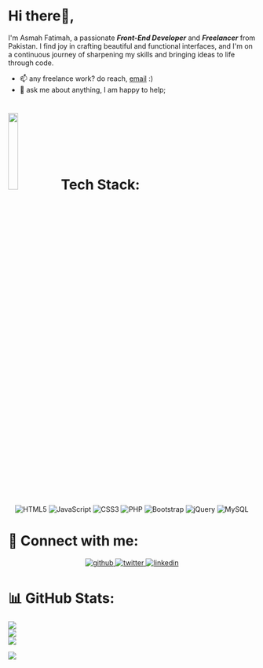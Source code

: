 # Hi there👋,
I'm Asmah Fatimah, a passionate ***Front-End Developer*** and ***Freelancer*** from Pakistan. I find joy in crafting beautiful and functional interfaces, and I'm on a continuous journey of sharpening my skills and bringing ideas to life through code.

* 📫 any freelance work? do reach,  [email](asmahfatima7@gmail.com) :)
* 💬 ask me about anything, I am happy to help;

 #  <img src="https://usagif.com/wp-content/uploads/gif-funny-work-32.gif" width="20%"/> Tech Stack:
<div align="center">

 ![HTML5](https://img.shields.io/badge/html5-%23E34F26.svg?style=for-the-badge&logo=html5&logoColor=white) ![JavaScript](https://img.shields.io/badge/javascript-%23323330.svg?style=for-the-badge&logo=javascript&logoColor=%23F7DF1E) ![CSS3](https://img.shields.io/badge/css3-%231572B6.svg?style=for-the-badge&logo=css3&logoColor=white) ![PHP](https://img.shields.io/badge/php-%23777BB4.svg?style=for-the-badge&logo=php&logoColor=white) ![Bootstrap](https://img.shields.io/badge/bootstrap-%238511FA.svg?style=for-the-badge&logo=bootstrap&logoColor=white) ![jQuery](https://img.shields.io/badge/jquery-%230769AD.svg?style=for-the-badge&logo=jquery&logoColor=white) ![MySQL](https://img.shields.io/badge/mysql-%2300000f.svg?style=for-the-badge&logo=mysql&logoColor=white)
</div>


# 🚀  Connect with me:
 
<div align="center">
<a href="https://github.com/AsmahFatimah" target="_blank">
<img src=https://img.shields.io/badge/github-%2324292e.svg?&style=for-the-badge&logo=github&logoColor=white alt=github style="margin-bottom: 5px;" />
</a>
<a href="https://twitter.com/asmah_ftmh" target="_blank">
<img src=https://img.shields.io/badge/twitter-%2300acee.svg?&style=for-the-badge&logo=twitter&logoColor=white alt=twitter style="margin-bottom: 5px;" />
</a>
<a href="https://linkedin.com/in/www.linkedin.com/in/asmah-fatimah-30339127a" target="_blank">
<img src=https://img.shields.io/badge/linkedin-%231E77B5.svg?&style=for-the-badge&logo=linkedin&logoColor=white alt=linkedin style="margin-bottom: 5px;" />
</a>  
</div>  

# 📊 GitHub Stats:

![](https://github-readme-stats.vercel.app/api?username=AsmahFatimah&theme=default&hide_border=false&include_all_commits=true&count_private=false)<br/>
![](https://github-readme-streak-stats.herokuapp.com/?user=AsmahFatimah&theme=default&hide_border=false)<br/>
![](https://github-readme-stats.vercel.app/api/top-langs/?username=AsmahFatimah&theme=default&hide_border=false&include_all_commits=true&count_private=false&layout=compact)


[![](https://visitcount.itsvg.in/api?id=AsmahFatimah&icon=0&color=0)](https://visitcount.itsvg.in)
